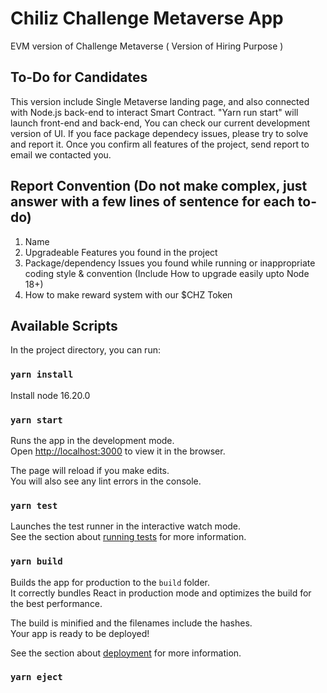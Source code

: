 # Chiliz Challenge Metaverse App
EVM version of Challenge Metaverse ( Version of Hiring Purpose )


## To-Do for Candidates

This version include Single Metaverse landing page, and also connected with Node.js back-end to interact Smart Contract. 
"Yarn run start" will launch front-end and back-end, You can check our current development version of UI.
If you face package dependecy issues, please try to solve and report it. 
Once you confirm all features of the project, send report to email we contacted you. 

## Report Convention (Do not make complex, just answer with a few lines of sentence for each to-do)

1. Name
2. Upgradeable Features you found in the project
3. Package/dependency Issues you found while running or inappropriate coding style & convention (Include How to upgrade easily upto Node 18+)
4. How to make reward system with our $CHZ Token


## Available Scripts

In the project directory, you can run:

### `yarn install`

Install node 16.20.0

### `yarn start`

Runs the app in the development mode.\
Open [http://localhost:3000](http://localhost:3000) to view it in the browser.

The page will reload if you make edits.\
You will also see any lint errors in the console.

### `yarn test`

Launches the test runner in the interactive watch mode.\
See the section about [running tests](https://facebook.github.io/create-react-app/docs/running-tests) for more information.

### `yarn build`

Builds the app for production to the `build` folder.\
It correctly bundles React in production mode and optimizes the build for the best performance.

The build is minified and the filenames include the hashes.\
Your app is ready to be deployed!

See the section about [deployment](https://facebook.github.io/create-react-app/docs/deployment) for more information.

### `yarn eject`
